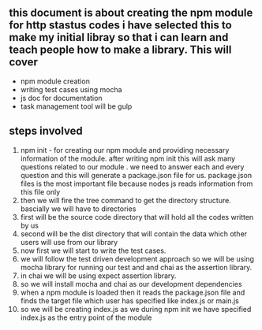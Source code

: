 ## this document is about creating the npm module for http stastus codes i have selected this to make my initial libray so that i can learn and teach people how to make a library. This will cover

* npm module creation 
* writing test cases using mocha 
* js doc for documentation
* task management tool will be gulp




## steps involved

1. npm init - for creating our npm module and providing necessary information of the module. after writing npm init this will ask many questions related to our module . we need to answer each and every question and this will generate a package.json file for us. package.json files is the most important file because nodes js reads information from this file only
2. then we will fire the tree command to get the directory structure. bascially we will have to directories 
3. first will be the source code directory that will hold all the codes written by us 
4. second will be the dist directory that will contain the data which other users will use from our library
5. now first we will start to write the test cases.
6. we will follow the test driven development approach so we will be using mocha library for running our test and and chai as the assertion library.
7. in chai we will be using expect assertion library.
8. so we will install mocha and chai as our development dependencies 
9. when a npm module is loaded then it reads the package.json file and finds the target file which user has specified like index.js or main.js
10. so we will be creating index.js as we during npm init we have specified index.js as the entry point of the module


